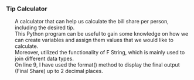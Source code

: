 <h3>Tip Calculator</h3>

<ul style="list-style-type:none;">
  <li>A calculator that can help us calculate the bill share per person, including the desired tip.</li>
  <li>This Python program can be useful to gain some knowledge on how we can create variables and assign them values that we would like to calculate.</li>
  <li>Moreover, utilized the functionality of F String, which is mainly used to join different data types.</li>
  <li>On line 9, I have used the format() method to display the final output (Final Share) up to 2 decimal places.</li>
</ul> 